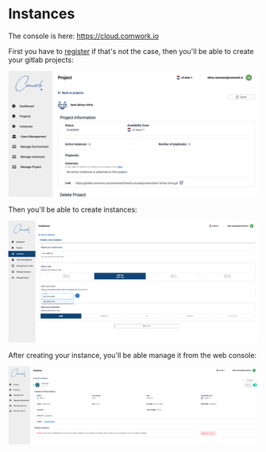 # Instances

The console is here: https://cloud.comwork.io

First you have to [register](../../../subscription.md) if that's not the case, then you'll be able to create your gitlab projects:

![project](../../../img/project.png)

Then you'll be able to create instances:

![created_instance](../../../img/create_instance.png)

After creating your instance, you'll be able manage it from the web console:

![instance](../../../img/instance.png)

